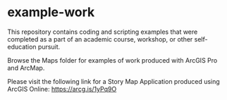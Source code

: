 # example-work

This repository contains coding and scripting examples that were completed as a part of an academic course, workshop, or other self-education pursuit.

Browse the Maps folder for examples of work produced with ArcGIS Pro and ArcMap.

Please visit the following link for a Story Map Application produced using ArcGIS Online: https://arcg.is/1yPq9O
